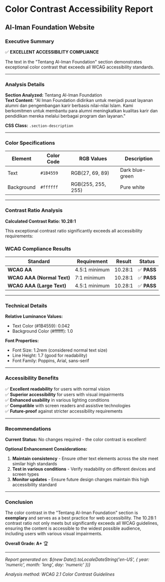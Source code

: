 # Color Contrast Accessibility Report
## Al-Iman Foundation Website

### Executive Summary
✅ **EXCELLENT ACCESSIBILITY COMPLIANCE**

The text in the "Tentang Al-Iman Foundation" section demonstrates exceptional color contrast that exceeds all WCAG accessibility standards.

---

### Analysis Details

**Section Analyzed:** Tentang Al-Iman Foundation  
**Text Content:** "Al Iman Foundation didirikan untuk menjadi pusat layanan alumni dan pengembangan karir berbasis nilai-nilai Islam. Kami berkomitmen untuk membantu para alumni meningkatkan kualitas karir dan pendidikan mereka melalui berbagai program dan layanan."

**CSS Class:** `.section-description`

---

### Color Specifications

| Element | Color Code | RGB Values | Description |
|---------|------------|------------|-------------|
| Text | `#1B4559` | RGB(27, 69, 89) | Dark blue-green |
| Background | `#ffffff` | RGB(255, 255, 255) | Pure white |

---

### Contrast Ratio Analysis

**Calculated Contrast Ratio: 10.28:1**

This exceptional contrast ratio significantly exceeds all accessibility requirements:

### WCAG Compliance Results

| Standard | Requirement | Result | Status |
|----------|-------------|--------|---------|
| **WCAG AA** | 4.5:1 minimum | 10.28:1 | ✅ **PASS** |
| **WCAG AAA (Normal Text)** | 7:1 minimum | 10.28:1 | ✅ **PASS** |
| **WCAG AAA (Large Text)** | 4.5:1 minimum | 10.28:1 | ✅ **PASS** |

---

### Technical Details

**Relative Luminance Values:**
- Text Color (#1B4559): 0.042
- Background Color (#ffffff): 1.0

**Font Properties:**
- Font Size: 1.2rem (considered normal text size)
- Line Height: 1.7 (good for readability)
- Font Family: Poppins, Arial, sans-serif

---

### Accessibility Benefits

✅ **Excellent readability** for users with normal vision  
✅ **Superior accessibility** for users with visual impairments  
✅ **Enhanced usability** in various lighting conditions  
✅ **Compatible** with screen readers and assistive technologies  
✅ **Future-proof** against stricter accessibility requirements  

---

### Recommendations

**Current Status:** No changes required - the color contrast is excellent!

**Optional Enhancement Considerations:**
1. **Maintain consistency** - Ensure other text elements across the site meet similar high standards
2. **Test in various conditions** - Verify readability on different devices and screen types
3. **Monitor updates** - Ensure future design changes maintain this high accessibility standard

---

### Conclusion

The color contrast in the "Tentang Al-Iman Foundation" section is **exemplary** and serves as a best practice for web accessibility. The 10.28:1 contrast ratio not only meets but significantly exceeds all WCAG guidelines, ensuring the content is accessible to the widest possible audience, including users with various visual impairments.

**Overall Grade: A+** 🏆

---

*Report generated on: ${new Date().toLocaleDateString('en-US', { 
    year: 'numeric', 
    month: 'long', 
    day: 'numeric' 
})}*

*Analysis method: WCAG 2.1 Color Contrast Guidelines*
